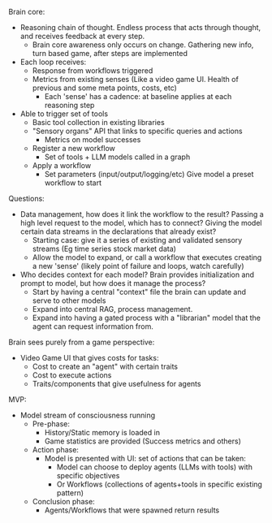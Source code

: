 
Brain core:
- Reasoning chain of thought. Endless process that acts through thought, and receives feedback at every step.
	- Brain core awareness only occurs on change. Gathering new info, turn based game, after steps are implemented
- Each loop receives:
	- Response from workflows triggered
	- Metrics from existing senses (Like a video game UI. Health of previous and some meta points, costs, etc)
		- Each 'sense' has a cadence: at baseline applies at each reasoning step
- Able to trigger set of tools
	- Basic tool collection in existing libraries
	- "Sensory organs" API that links to specific queries and actions
		- Metrics on model successes
	- Register a new workflow
		- Set of tools + LLM models called in a graph
	- Apply a workflow 
		- Set parameters (input/output/logging/etc)
Give model a preset workflow to start

Questions:
- Data management, how does it link the workflow to the result? Passing a high level request to the model, which has to connect? Giving the model certain data streams in the declarations that already exist?
	- Starting case: give it a series of existing and validated sensory streams (Eg time series stock market data)
	- Allow the model to expand, or call a workflow that executes creating a new 'sense' (likely point of failure and loops, watch carefully)
- Who decides context for each model? Brain provides initialization and prompt to model, but how does it manage the process?
	- Start by having a central "context" file the brain can update and serve to other models
	- Expand into central RAG, process management.
	- Expand into having a gated process with a "librarian" model that the agent can request information from.

Brain sees purely from a game perspective:
- Video Game UI that gives costs for tasks:
	- Cost to create an "agent" with certain traits
	- Cost to execute actions
	- Traits/components that give usefulness for agents


MVP:
- Model stream of consciousness running
	- Pre-phase:
		- History/Static memory is loaded in
		- Game statistics are provided (Success metrics and others)
	- Action phase:
		- Model is presented with UI: set of actions that can be taken:
			- Model can choose to deploy agents (LLMs with tools) with specific objectives
			- Or Workflows (collections of agents+tools in specific existing pattern)
	- Conclusion phase:
		- Agents/Workflows that were spawned return results
